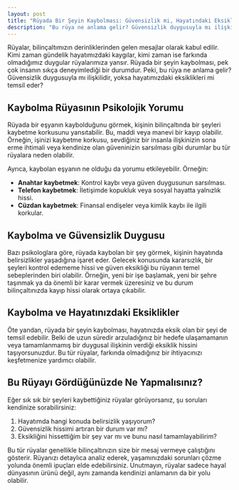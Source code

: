 ```yaml
---
layout: post
title: "Rüyada Bir Şeyin Kaybolması: Güvensizlik mi, Hayatındaki Eksikler mi?"
description: "Bu rüya ne anlama gelir? Güvensizlik duygusuyla mı ilişkilidir, yoksa hayatımızdaki eksiklikleri mi temsil eder?"
---
```


Rüyalar, bilinçaltımızın derinliklerinden gelen mesajlar olarak kabul edilir. Kimi zaman gündelik hayatımızdaki kaygılar, kimi zaman ise farkında olmadığımız duygular rüyalarımıza yansır. Rüyada bir şeyin kaybolması, pek çok insanın sıkça deneyimlediği bir durumdur. Peki, bu rüya ne anlama gelir? Güvensizlik duygusuyla mı ilişkilidir, yoksa hayatımızdaki eksiklikleri mi temsil eder?

## Kaybolma Rüyasının Psikolojik Yorumu

Rüyada bir eşyanın kaybolduğunu görmek, kişinin bilinçaltında bir şeyleri kaybetme korkusunu yansıtabilir. Bu, maddi veya manevi bir kayıp olabilir. Örneğin, işinizi kaybetme korkusu, sevdiğiniz bir insanla ilişkinizin sona erme ihtimali veya kendinize olan güveninizin sarsılması gibi durumlar bu tür rüyalara neden olabilir.

Ayrıca, kaybolan eşyanın ne olduğu da yorumu etkileyebilir. Örneğin:

- **Anahtar kaybetmek**: Kontrol kaybı veya güven duygusunun sarsılması.
- **Telefon kaybetmek**: İletişimde kopukluk veya sosyal hayatta yalnızlık hissi.
- **Cüzdan kaybetmek**: Finansal endişeler veya kimlik kaybı ile ilgili korkular.

## Kaybolma ve Güvensizlik Duygusu

Bazı psikologlara göre, rüyada kaybolan bir şey görmek, kişinin hayatında belirsizlikler yaşadığına işaret eder. Gelecek konusunda kararsızlık, bir şeyleri kontrol edememe hissi ve güven eksikliği bu rüyanın temel sebeplerinden biri olabilir. Örneğin, yeni bir işe başlamak, yeni bir şehre taşınmak ya da önemli bir karar vermek üzeresiniz ve bu durum bilinçaltınızda kayıp hissi olarak ortaya çıkabilir.

## Kaybolma ve Hayatınızdaki Eksiklikler

Öte yandan, rüyada bir şeyin kaybolması, hayatınızda eksik olan bir şeyi de temsil edebilir. Belki de uzun süredir arzuladığınız bir hedefe ulaşamamanın veya tamamlanmamış bir duygusal ilişkinin verdiği eksiklik hissini taşıyorsunuzdur. Bu tür rüyalar, farkında olmadığınız bir ihtiyacınızı keşfetmenize yardımcı olabilir.

## Bu Rüyayı Gördüğünüzde Ne Yapmalısınız?

Eğer sık sık bir şeyleri kaybettiğiniz rüyalar görüyorsanız, şu soruları kendinize sorabilirsiniz:

1. Hayatımda hangi konuda belirsizlik yaşıyorum?
2. Güvensizlik hissimi artıran bir durum var mı?
3. Eksikliğini hissettiğim bir şey var mı ve bunu nasıl tamamlayabilirim?

Bu tür rüyalar genellikle bilinçaltınızın size bir mesaj vermeye çalıştığını gösterir. Rüyanızı detaylıca analiz ederek, yaşamınızdaki sorunları çözme yolunda önemli ipuçları elde edebilirsiniz. Unutmayın, rüyalar sadece hayal dünyasının ürünü değil, aynı zamanda kendinizi anlamanın da bir yolu olabilir.